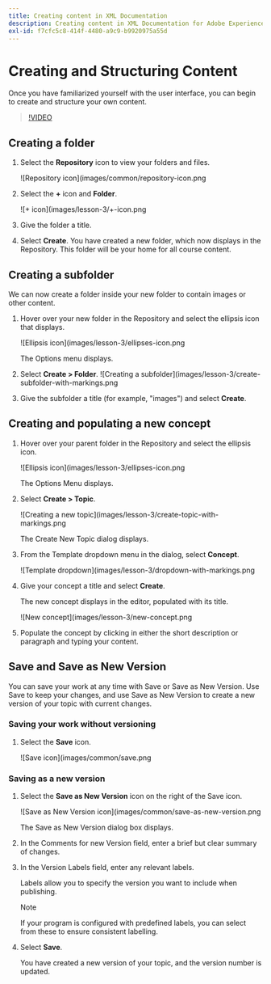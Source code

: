 ```yaml
---
title: Creating content in XML Documentation
description: Creating content in XML Documentation for Adobe Experience Manager
exl-id: f7cfc5c8-414f-4480-a9c9-b9920975a55d
---
```

# Creating and Structuring Content

Once you have familiarized yourself with the user interface, you can begin to create and structure your own content.

>[!VIDEO](https://video.tv.adobe.com/v/336657?quality=12&learn=on)

## Creating a folder

1. Select the **Repository** icon to view your folders and files.

   ![Repository icon](images/common/repository-icon.png

1. Select the **+** icon and **Folder**.

   ![+ icon](images/lesson-3/+-icon.png
1. Give the folder a title.
1. Select **Create**.
 You have created a new folder, which now displays in the Repository. This folder will be your home for all course content.

## Creating a subfolder

We can now create a folder inside your new folder to contain images or other content.

1. Hover over your new folder in the Repository and select the ellipsis icon that displays.

   ![Ellipsis icon](images/lesson-3/ellipses-icon.png

   The Options menu displays.
1. Select **Create \> Folder**.
   ![Creating a subfolder](images/lesson-3/create-subfolder-with-markings.png

1. Give the subfolder a title (for example, &quot;images&quot;) and select **Create**.

## Creating and populating a new concept

1. Hover over your parent folder in the Repository and select the ellipsis icon.

   ![Ellipsis icon](images/lesson-3/ellipses-icon.png

   The Options Menu displays.
1. Select **Create \> Topic**.

   ![Creating a new topic](images/lesson-3/create-topic-with-markings.png

   The Create New Topic dialog displays.

1. From the Template dropdown menu in the dialog, select **Concept**.

   ![Template dropdown](images/lesson-3/dropdown-with-markings.png

1. Give your concept a title and select **Create**.

   The new concept displays in the editor, populated with its title.

   ![New concept](images/lesson-3/new-concept.png

1. Populate the concept by clicking in either the short description or paragraph and typing your content.

## Save and Save as New Version

You can save your work at any time with Save or Save as New Version. Use Save to keep your changes, and use Save as New Version to create a new version of your topic with current changes.

### Saving your work without versioning

1. Select the **Save** icon.

   ![Save icon](images/common/save.png

### Saving as a new version

1. Select the **Save as New Version** icon on the right of the Save icon.

   ![Save as New Version icon](images/common/save-as-new-version.png

   The Save as New Version dialog box displays.

1. In the Comments for new Version field, enter a brief but clear summary of changes.  
1. In the Version Labels field, enter any relevant labels. 

   Labels allow you to specify the version you want to include when publishing.

   >[!NOTE] 
   > 
   > If your program is configured with predefined labels, you can select from these to ensure consistent labelling. 
1. Select **Save**.
   
   You have created a new version of your topic, and the version number is updated.
